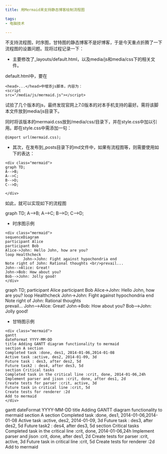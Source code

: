 ```yaml
---
title: 用Mermaid来支持静态博客绘制流程图

tags:
- 电脑技术

---
```


不支持流程图，时序图，甘特图的静态博客不是好博客，于是今天重点折腾了一下流程图的设置问题。现将过程记录一下：

- 主要修改了_layouts/default.html，以及media/js和media/css下的相关文件。

default.html中，要在
```
<head>...</head>中增添js脚本，内容为：
<script
src="/media/js/mermaid.js"></script>
```
试验了几个版本的js，最终发现官网上7.0版本的对本手机支持的最好。需将该脚本文件放到media/js目录下。

同时将该版本的mermaid.css放到/media/css/目录下，并在style.css中加以引用。即在style.css中需添加一句：

```
@import url(mermaid.css);

```

- 其次，在发布到_posts目录下的md文件中，如果有流程图等，则需要使用如下的表达：

```
<div class="mermaid">
graph TD;
A-->B;
A-->C;
B-->D;
C-->D;

</div>

```
如此，就可以实现如下的流程图

<div class="mermaid">
graph TD;
A-->B;
A-->C;
B-->D;
C-->D;

</div>

- 时序图示例

```
<div class="mermaid">
sequenceDiagram
participant Alice 
participant Bob 
Alice->John: Hello John, how are you? 
loop Healthcheck 
        John->John: Fight against hypochondria end 
Note right of John: Rational thoughts <br/>prevail... 
John-->Alice: Great! 
John->Bob: How about you? 
Bob-->John: Jolly good!
</div>

```

<div class="mermaid">

graph TD;
    participant Alice
    participant Bob
    Alice->John: Hello John, 
how are you?
    loop Healthcheck
        John->John: Fight 
against hypochondria
    end
    Note right of John: 
Rational thoughts 
<br/>prevail...
    John-->Alice: Great!
    John->Bob: How about 
you?
    Bob-->John: Jolly good!
</div>

- 甘特图示例

```
<div class="mermaid">
gantt 
dateFormat YYYY-MM-DD 
title Adding GANTT diagram functionality to mermaid 
section A section 
Completed task :done, des1, 2014-01-06,2014-01-08 
Active task :active, des2, 2014-01-09, 3d 
Future task : des3, after des2, 5d 
Future task2 : des4, after des3, 5d 
section Critical tasks 
Completed task in the critical line :crit, done, 2014-01-06,24h 
Implement parser and jison :crit, done, after des1, 2d 
Create tests for parser :crit, active, 3d 
Future task in critical line :crit, 5d 
Create tests for renderer :2d 
Add to mermaid 
</div>

```

<div class="mermaid">
gantt 
dateFormat YYYY-MM-DD 
title Adding GANTT diagram functionality to mermaid 
section A section 
Completed task :done, des1, 2014-01-06,2014-01-08 
Active task :active, des2, 2014-01-09, 3d 
Future task : des3, after des2, 5d 
Future task2 : des4, after des3, 5d 
section Critical tasks 
Completed task in the critical line :crit, done, 2014-01-06,24h 
Implement parser and jison :crit, done, after des1, 2d 
Create tests for parser :crit, active, 3d 
Future task in critical line :crit, 5d 
Create tests for renderer :2d 
Add to mermaid 
</div>








